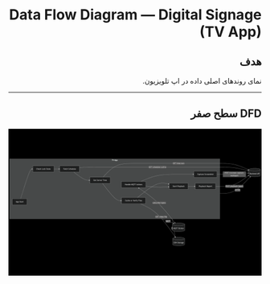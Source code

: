 <div dir="rtl">

# Data Flow Diagram — Digital Signage (TV App)

## هدف
نمای روندهای اصلی داده در اپ تلویزیون.

---

## DFD سطح صفر

![DFD سطح صفر](images/Zero_level_DFD_2.png)

</div>